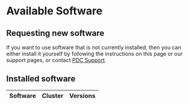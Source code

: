 
# Available Software

## Requesting new software
If you want to use software that is not currently installed, then you
can either install it yourself by following the instructions on this page or our support pages,
or contact [PDC Support](https://www.pdc.kth.se/about/contact/support-requests).

## Installed software

| Software | Cluster | Versions |
|---|---|---|
